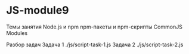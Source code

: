 # JS-module9

Темы занятия
Node.js и npm
npm-пакеты и npm-скрипты
CommonJS Modules

Разбор задач
Задача 1 ./js/script-task-1.js
Задача 2 ./js/script-task-2.js
